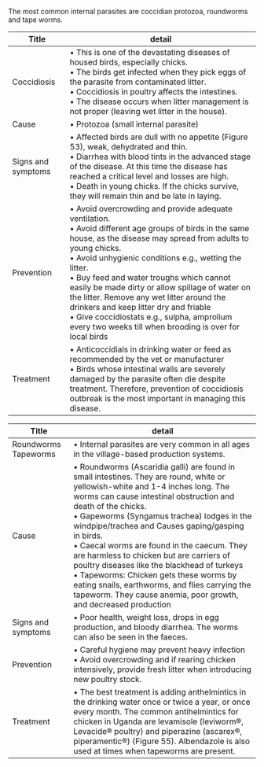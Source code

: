 The most common internal parasites are coccidian protozoa, roundworms and tape worms.

|Title|detail|
|---|---|
|Coccidiosis|• This is one of the devastating diseases of housed birds, especially chicks.<br>• The birds get infected when they pick eggs of the parasite from contaminated litter.<br>• Coccidiosis in poultry affects the intestines.<br>• The disease occurs when litter management is not proper (leaving wet litter in the house).|
|Cause|• Protozoa (small internal parasite)|
|Signs and symptoms|• Affected birds are dull with no appetite (Figure 53), weak, dehydrated and thin.<br>• Diarrhea with blood tints in the advanced stage of the disease. At this time the disease has reached a critical level and losses are high.<br> • Death in young chicks. If the chicks survive, they will remain thin and be late in laying.|
|Prevention|• Avoid overcrowding and provide adequate ventilation.<br>• Avoid different age groups of birds in the same house, as the disease may spread from adults to young chicks.<br>• Avoid unhygienic conditions e.g., wetting the litter.<br>• Buy feed and water troughs which cannot easily be made dirty or allow spillage of water on the litter. Remove any wet litter around the drinkers and keep litter dry and friable<br>• Give coccidiostats e.g., sulpha, amprolium every two weeks till when brooding is over for local birds|
|Treatment|• Anticoccidials in drinking water or feed as recommended by the vet or manufacturer<br> • Birds whose intestinal walls are severely damaged by the parasite often die despite treatment. Therefore, prevention of coccidiosis outbreak is the most important in managing this disease.|

|Title|detail|
|---|---|
|Roundworms Tapeworms|• Internal parasites are very common in all ages in the village-based production systems.|
|Cause|• Roundworms (Ascaridia galli) are found in small intestines. They are round, white or yellowish-white and 1-4 inches long. The worms can cause intestinal obstruction and death of the chicks.<br>• Gapeworms (Syngamus trachea) lodges in the windpipe/trachea and Causes gaping/gasping in birds.<br>• Caecal worms are found in the caecum. They are harmless to chicken but are carriers of poultry diseases like the blackhead of turkeys<br> • Tapeworms: Chicken gets these worms by eating snails, earthworms, and flies carrying the tapeworm. They cause anemia, poor growth, and decreased production|
|Signs and symptoms|• Poor health, weight loss, drops in egg production, and bloody diarrhea. The worms can also be seen in the faeces.|
|Prevention|• Careful hygiene may prevent heavy infection<br>• Avoid overcrowding and if rearing chicken intensively, provide fresh litter when introducing new poultry stock.|
|Treatment|• The best treatment is adding anthelmintics in the drinking water once or twice a year, or once every month. The common antihelmintics for chicken in Uganda are levamisole (leviworm®, Levacide® poultry) and piperazine (ascarex®, piperamentic®) (Figure 55). Albendazole is also used at times when tapeworms are present.|
